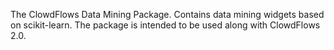 The ClowdFlows Data Mining Package.
Contains data mining widgets based on scikit-learn. The package is intended to be used along with ClowdFlows 2.0.
